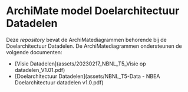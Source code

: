 # ArchiMate model Doelarchitectuur Datadelen

Deze *repository* bevat de ArchiMatediagrammen behorende bij de
Doelarchitectuur Datadelen. De ArchiMatediagrammen ondersteunen de volgende
documenten:

* [Visie Datadelen](assets/20230217_NBNL_T5_Visie op datadelen_V1.01.pdf)
* [Doelarchitectuur Datadelen](assets/NBNL_T5-Data - NBEA Doelarchitectuur datadelen v1.0.pdf)
